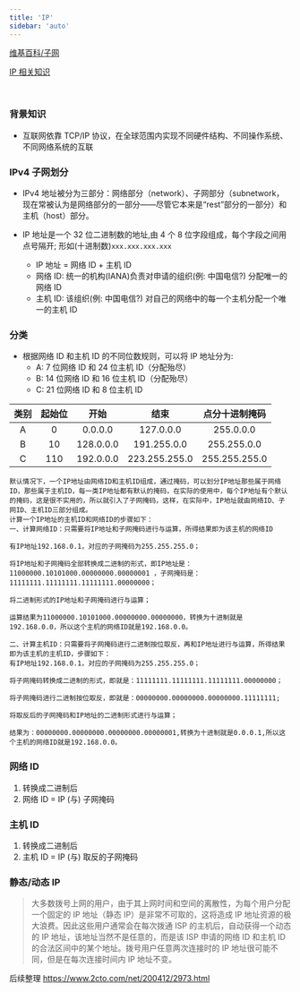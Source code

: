 ```yaml
---
title: 'IP'
sidebar: 'auto'
---
```


[维基百科/子网](https://zh.wikipedia.org/wiki/子网#网络掩码)

[IP 相关知识](https://zhidao.baidu.com/question/125214412.html)

<br>

### 背景知识

- 互联网依靠 TCP/IP 协议，在全球范围内实现不同硬件结构、不同操作系统、不同网络系统的互联

### IPv4 子网划分

- IPv4 地址被分为三部分：网络部分（network）、子网部分（subnetwork，现在常被认为是网络部分的一部分——尽管它本来是“rest”部分的一部分）和主机（host）部分。

- IP 地址是一个 32 位二进制数的地址,由 4 个 8 位字段组成，每个字段之间用点号隔开; 形如(十进制数)`xxx.xxx.xxx.xxx`
  - IP 地址 = 网络 ID + 主机 ID
  - 网络 ID: 统一的机构(IANA)负责对申请的组织(例: 中国电信?) 分配唯一的网络 ID
  - 主机 ID: 该组织(例: 中国电信?) 对自己的网络中的每一个主机分配一个唯一的主机 ID

### 分类

- 根据网络 ID 和主机 ID 的不同位数规则，可以将 IP 地址分为:
  - A: 7 位网络 ID 和 24 位主机 ID（分配殆尽）
  - B: 14 位网络 ID 和 16 位主机 ID（分配殆尽）
  - C: 21 位网络 ID 和 8 位主机 ID

| 类别 | 起始位 |   开始    |     结束      | 点分十进制掩码 |
| :--: | :----: | :-------: | :-----------: | :------------: |
|  A   |   0    |  0.0.0.0  |   127.0.0.0   |   255.0.0.0    |
|  B   |   10   | 128.0.0.0 |  191.255.0.0  |  255.255.0.0   |
|  C   |  110   | 192.0.0.0 | 223.255.255.0 | 255.255.255.0  |

```
默认情况下，一个IP地址由网络ID和主机ID组成，通过掩码，可以划分IP地址那些属于网络ID，那些属于主机ID，每一类IP地址都有默认的掩码，在实际的使用中，每个IP地址有个默认的掩码，这是很不实用的，所以就引入了子网掩码，这样，在实际中，IP地址就由网络ID、子网ID、主机ID三部分组成。
计算一个IP地址的主机ID和网络ID的步骤如下：
一、计算网络ID：只需要将IP地址和子网掩码进行与运算，所得结果即为该主机的网络ID

有IP地址192.168.0.1，对应的子网掩码为255.255.255.0；

将IP地址和子网掩码全部转换成二进制的形式，即IP地址是：11000000.10101000.00000000.00000001 ，子网掩码是：11111111.11111111.11111111.00000000；

将二进制形式的IP地址和子网掩码进行与运算；

运算结果为11000000.10101000.00000000.00000000，转换为十进制就是192.168.0.0，所以这个主机的网络ID就是192.168.0.0。

二、计算主机ID：只需要将子网掩码进行二进制按位取反，再和IP地址进行与运算，所得结果即为该主机的主机ID，步骤如下：
有IP地址192.168.0.1，对应的子网掩码为255.255.255.0；

将子网掩码转换成二进制的形式，即就是：11111111.11111111.11111111.00000000；

将子网掩码进行二进制按位取反，即就是：00000000.00000000.00000000.11111111;

将取反后的子网掩码和IP地址的二进制形式进行与运算；

结果为：00000000.00000000.00000000.00000001,转换为十进制就是0.0.0.1,所以这个主机的网络ID就是192.168.0.0。
```

### 网络 ID

1. 转换成二进制后
2. 网络 ID = IP (与) 子网掩码

### 主机 ID

1. 转换成二进制后
2. 主机 ID = IP (与) 取反的子网掩码

### 静态/动态 IP

> 大多数拨号上网的用户，由于其上网时间和空间的离散性，为每个用户分配一个固定的 IP 地址（静态 IP）是非常不可取的，这将造成 IP 地址资源的极大浪费。因此这些用户通常会在每次拨通 ISP 的主机后，自动获得一个动态的 IP 地址，该地址当然不是任意的，而是该 ISP 申请的网络 ID 和主机 ID 的合法区间中的某个地址。拨号用户任意两次连接时的 IP 地址很可能不同，但是在每次连接时间内 IP 地址不变。

后续整理 https://www.2cto.com/net/200412/2973.html
